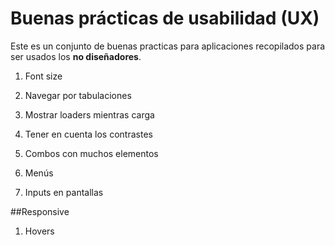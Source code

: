 # Buenas prácticas de usabilidad (UX)

Este es un conjunto de buenas practicas para aplicaciones recopilados para ser usados los **no diseñadores**.

1. Font size

1. Navegar por tabulaciones

1. Mostrar loaders mientras carga

1. Tener en cuenta los contrastes

1. Combos con muchos elementos

1. Menús

1. Inputs en pantallas

##Responsive

1. Hovers
